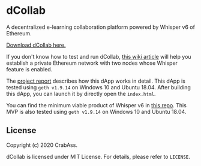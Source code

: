# dCollab

A decentralized e-learning collaboration platform powered by Whisper v6 of Ethereum.

[Download dCollab here.](https://github.com/CrabAss/dCollab/releases/latest)

If you don't know how to test and run dCollab, [this wiki article](https://github.com/CrabAss/dCollab/wiki/How-to-test-and-run-dCollab) will help you establish a private Ethereum network with two nodes whose Whisper feature is enabled.

The [project report](https://github.com/CrabAss/dCollab/blob/master/dCollab_Report_public.pdf) describes how this dApp works in detail. This dApp is tested using `geth v1.9.14` on Windows 10 and Ubuntu 18.04. After building this dApp, you can launch it by directly open the `index.html`. 

You can find the minimum viable product of Whisper v6 in [this repo](https://github.com/CrabAss/whisper-chat). This MVP is also tested using `geth v1.9.14` on Windows 10 and Ubuntu 18.04.

## License

Copyright (c) 2020 CrabAss.

dCollab is licensed under MIT License. For details, please refer to `LICENSE`.
